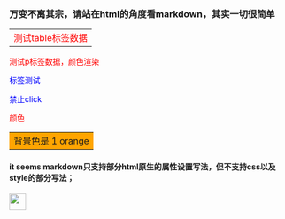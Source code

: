 ### 万变不离其宗，请站在html的角度看markdown，其实一切很简单

<table><tr><td style="color:red">测试table标签数据</td></tr></table>
<p style="color:red">测试p标签数据，颜色渲染</p>

<p style="color:blue;" class="pte">标签测试</p>

<p style="color:blue;" onclick='alert("s")'>禁止click</p>

<font color="red">颜色</font>
<table><tr><td bgcolor=orange> 背景色是 1 orange</td></tr></table>
<link rel="stylesheet" type="text/css" href="theme.css" />


#### it seems markdown只支持部分html原生的属性设置写法，但不支持css以及style的部分写法；
<img src="https://timgsa.baidu.com/timg?image&quality=80&size=b9999_10000&sec=1533056743408&di=f6e17a49ae079daea6f0e2e4934d6026&imgtype=0&src=http%3A%2F%2Fimg3.duitang.com%2Fuploads%2Fitem%2F201509%2F14%2F20150914211622_EeJHY.jpeg" width="30px" height="30px"/>
